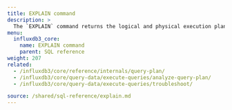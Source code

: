 ```yaml
---
title: EXPLAIN command
description: > 
  The `EXPLAIN` command returns the logical and physical execution plans for the specified SQL statement.
menu:
  influxdb3_core:
    name: EXPLAIN command
    parent: SQL reference
weight: 207
related:
  - /influxdb3/core/reference/internals/query-plan/
  - /influxdb3/core/query-data/execute-queries/analyze-query-plan/
  - /influxdb3/core/query-data/execute-queries/troubleshoot/

source: /shared/sql-reference/explain.md
---
```


<!-- 
The content of this page is at /content/shared/sql-reference/explain.md
-->
